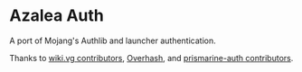 # Azalea Auth

A port of Mojang's Authlib and launcher authentication.

Thanks to [wiki.vg contributors](https://wiki.vg/Microsoft_Authentication_Scheme), [Overhash](https://gist.github.com/OverHash/a71b32846612ba09d8f79c9d775bfadf), and [prismarine-auth contributors](https://github.com/PrismarineJS/prismarine-auth).
